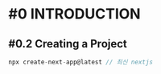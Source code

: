 # #0 INTRODUCTION

## #0.2 Creating a Project



```jsx
npx create-next-app@latest // 최신 nextjs
```
